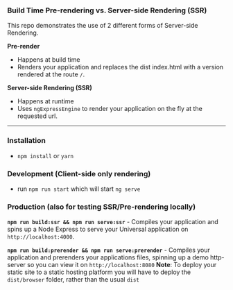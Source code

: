 ### Build Time Pre-rendering vs. Server-side Rendering (SSR)
This repo demonstrates the use of 2 different forms of Server-side Rendering.

**Pre-render** 
* Happens at build time
* Renders your application and replaces the dist index.html with a version rendered at the route `/`.

**Server-side Rendering (SSR)**
* Happens at runtime
* Uses `ngExpressEngine` to render your application on the fly at the requested url.

---


### Installation
* `npm install` or `yarn`

### Development (Client-side only rendering)
* run `npm run start` which will start `ng serve`

### Production (also for testing SSR/Pre-rendering locally)
**`npm run build:ssr && npm run serve:ssr`** - Compiles your application and spins up a Node Express to serve your Universal application on `http://localhost:4000`.

**`npm run build:prerender && npm run serve:prerender`** - Compiles your application and prerenders your applications files, spinning up a demo http-server so you can view it on `http://localhost:8080`
**Note**: To deploy your static site to a static hosting platform you will have to deploy the `dist/browser` folder, rather than the usual `dist`